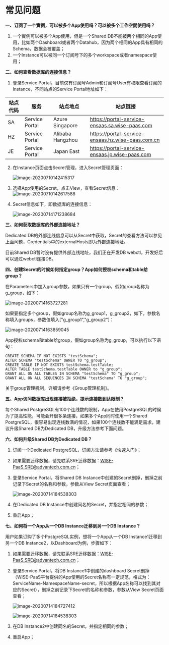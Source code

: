 # 常见问题

**一、订阅了一个實例，可以被多个App使用吗？可以被多个工作空間使用吗？**

1. 一个實例可以被多个App使用，但是一个Shared DB不能被两个相同的App使用，比如两个Dashboard或者两个Datahub，因为两个相同的App具有相同的Schema，数据会被覆盖；
2. 一个Instance可以被同一个订阅号下的多个workspace或者namespace使用；

**二、如何查看数据库的连接信息？**

1. 登录Service Portal，目前仅有订阅号Admin和订阅号User有权限查看订阅的Instance，不同站点的Service Portal地址如下：

| 站点代码 | 服务           | 站点地点          | 站点链接                                          |
| -------- | -------------- | ----------------- | ------------------------------------------------- |
| SA       | Service Portal | Azure Singapore   | https://portal-service-ensaas.sa.wise-paas.com    |
| HZ       | Service Portal | Alibaba  Hangzhou | https://portal-service-ensaas.hz.wise-paas.com.cn |
| JE       | Service Portal | Japan East        | https://portal-service-ensaas.jp.wise-paas.com    |

2. 在Instance页面点击Secret管理，进入Secret管理页面：

   ![image-20200710142415317](../uploads/images/PostgreSQL/image-20200710142415317.png)

3. 选择App使用的Secret，点击View，查看Secret信息：	![image-20200710142617588](../uploads/images/PostgreSQL/image-20200710142617588.png)

4. Secret信息如下，即数据库的连接信息：

   ![image-20200714171238684](../uploads/images/PostgreSQL/image-20200714171238684.png)

**三、如何获取数据库的外部连接地址？**

Dedicated DB的外部连线信息可以从Secret中获取，Secret的查看方法可以参见上面问题，Credentials中的externalHosts即为外部连接地址。

目前Shared DB暂时没有提供外部连线地址，我们正在开发DB webctl，开发好后可以通过webctl连接DB。

**四、创建Secret的时候如何指定group？App如何授权schema和table给group？**

在Parameters中加入group参数，如果只有一个group，假如group名称为g_group，如下：

![image-20200714163727281](../uploads/images/PostgreSQL/image-20200714163727281.png)

如果要指定多个group，假如group名称为g_group1，g_group2，如下，参数名称填入groups，参数值填入["g_group1","g_group2"]：

![image-20200714163859045](../uploads/images/PostgreSQL/image-20200714163859045.png)

App授权schema和table给group，假如group名称为g_group，可以执行以下语句：

```
CREATE SCHEMA IF NOT EXISTS "testSchema";
ALTER SCHEMA "testSchema" OWNER TO "g_group";
CREATE TABLE IF NOT EXISTS testSchema.testTable;
ALTER TABLE testSchema.testTable OWNER to "g_group";
GRANT ALL ON ALL TABLES IN SCHEMA "testSchema" TO "g_group";
GRANT ALL ON ALL SEQUENCES IN SCHEMA "testSchema" TO "g_group"; 
```

关于group管理机制，详细请参考《Group管理机制》。

**五、App访问数据库出现连接被拒绝，提示连接数到达限制？** 

每个Shared PostgreSQL有100个连线数的限制，App在使用PostgreSQL的时候为了提高性能，可能会开很多条连接，如果多个App同时使用一个Shared PostgreSQL，很容易出现连线数满的情况，如果100个连线数不能满足需求，建议升级Shared DB为Dedicated DB，升级方法参考下面问题。

**六、如何升级Shared DB为Dedicated DB？** 

1. 订阅一个Dedicated PostgreSQL，订阅方法请参考《快速入门》；

2. 如果需要迁移数据，请先联系SRE迁移数据：WISE-PaaS.SRE@advantech.com.cn；

3. 登录Service Portal，将Shared DB Instance中创建的Secret删掉，删掉之前记录下Secret的名称和参数，参数从View Secret页面查看；

   ![image-20200714184538303](../uploads/images/PostgreSQL/image-20200714184538303.png)

4. 在Dedicated DB Instance中创建同名的Secret，并指定相同的参数；

5. 重启App；

**七、如何将一个App从一个DB Instance迁移到另一个DB Instance？** 

用户如果订购了多个PostgreSQL实例，想将一个App从一个DB Instance1迁移到另一个DB Instance2，以Dashboard为例，步骤如下：

1. 如果需要迁移数据，请先联系SRE迁移数据：WISE-PaaS.SRE@advantech.com.cn；

2. 登录Service Portal，将DB Instance1中创建的dashboard Secret删掉（WISE-PaaS平台提供的App使用的Secret名称有一定规范，格式为：ServiceName-NamespaceName-secret，所以根据App名称可以找到其对应的Secret），删掉之前记录下Secret的名称和参数，参数从View Secret页面查看；

   ![image-20200714184727412](../uploads/images/PostgreSQL/image-20200714184727412.png)

   ![image-20200714184538303](../uploads/images/PostgreSQL/image-20200714184538303.png)

3. 在DB Instance2中创建同名的Secret，并指定相同的参数；

4. 重启App；
